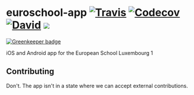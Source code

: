 euroschool-app [![Travis](https://img.shields.io/travis/eslcc/euroschool-app.svg?style=flat-square)]() [![Codecov](https://img.shields.io/codecov/c/github/eslcc/euroschool-app.svg?style=flat-square)]() [![David](https://img.shields.io/david/eslcc/euroschool-app.svg?style=flat-square)]() ![](https://img.shields.io/badge/state-pre--alpha-red.svg?style=flat-square)
======

[![Greenkeeper badge](https://badges.greenkeeper.io/eslcc/euroschool-app.svg)](https://greenkeeper.io/)

iOS and Android app for the European School Luxembourg 1

## Contributing

Don't. The app isn't in a state where we can accept external contributions.
